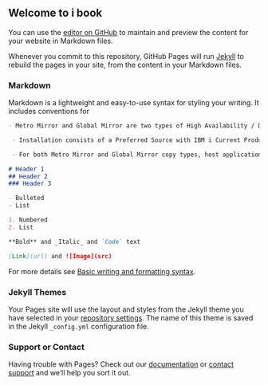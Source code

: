 ## Welcome to i book

You can use the [editor on GitHub](https://github.com/mad5bo/ibookOS/edit/master/README.md) to maintain and preview the content for your website in Markdown files.

Whenever you commit to this repository, GitHub Pages will run [Jekyll](https://jekyllrb.com/) to rebuild the pages in your site, from the content in your Markdown files.

### Markdown

Markdown is a lightweight and easy-to-use syntax for styling your writing. It includes conventions for

```markdown
- Metro Mirror and Global Mirror are two types of High Availability / Disaster Recovery Solutions that run on external storage and can be managed by IBM i PowerHA used  to provide availability for both planned and unplanned outages. 

 - Installation consists of a Preferred Source with IBM i Current Production and a Preferred Target system with IBM i Current Backup partition. Both are in a cluster, and each partition use of an external storage subsystem for IASP disks. 

 - For both Metro Mirror and Global Mirror copy types, host applications write data to the primary volume, and updates to the primary volume are copied to the secondary volume by the external storage subsystem. Normally, host applications do not run I/O operations to the secondary volume

# Header 1
## Header 2
### Header 3

- Bulleted
- List

1. Numbered
2. List

**Bold** and _Italic_ and `Code` text

[Link](url) and ![Image](src)
```

For more details see [Basic writing and formatting syntax](https://docs.github.com/en/github/writing-on-github/getting-started-with-writing-and-formatting-on-github/basic-writing-and-formatting-syntax).

### Jekyll Themes

Your Pages site will use the layout and styles from the Jekyll theme you have selected in your [repository settings](https://github.com/mad5bo/ibookOS/settings/pages). The name of this theme is saved in the Jekyll `_config.yml` configuration file.

### Support or Contact

Having trouble with Pages? Check out our [documentation](https://docs.github.com/categories/github-pages-basics/) or [contact support](https://support.github.com/contact) and we’ll help you sort it out.
